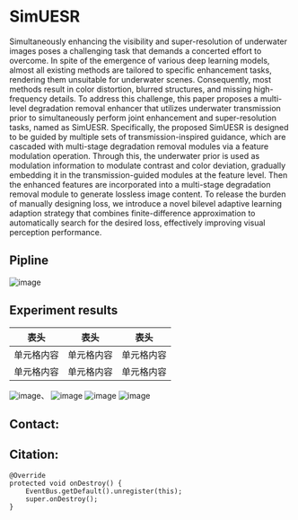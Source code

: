 # SimUESR 
Simultaneously enhancing the visibility and super-resolution of underwater images poses a challenging task that
demands a concerted effort to overcome. In spite of the emergence
of various deep learning models, almost all existing methods are
tailored to specific enhancement tasks, rendering them unsuitable
for underwater scenes. Consequently, most methods result in
color distortion, blurred structures, and missing high-frequency
details. To address this challenge, this paper proposes a multi-level degradation removal enhancer that utilizes underwater
transmission prior to simultaneously perform joint enhancement
and super-resolution tasks, named as SimUESR. Specifically, the
proposed SimUESR is designed to be guided by multiple sets of
transmission-inspired guidance, which are cascaded with multi-stage degradation removal modules via a feature modulation
operation. Through this, the underwater prior is used as modulation information to modulate contrast and color deviation,
gradually embedding it in the transmission-guided modules at the
feature level. Then the enhanced features are incorporated into
a multi-stage degradation removal module to generate lossless
image content. To release the burden of manually designing loss,
we introduce a novel bilevel adaptive learning adaption strategy
that combines finite-difference approximation to automatically
search for the desired loss, effectively improving visual perception
performance.

## Pipline 
![image]([https://github.com/lpm1001/SimUESR/blob/main/resources/pipeline.pdf](https://github.com/lpm1001/SimUESR/blob/main/resources/pipeline.png))  
## Experiment results

 表头  | 表头  | 表头
 ---- | ----- | ------  
 单元格内容  | 单元格内容 | 单元格内容 
 单元格内容  | 单元格内容 | 单元格内容 
 
 
![image]([https://github.com/lpm1001/SimUESR/blob/main/resources/pipeline.pdf](https://github.com/lpm1001/SimUESR/blob/main/resources/usrx2.png))、
![image]([https://github.com/lpm1001/SimUESR/blob/main/resources/pipeline.pdf](https://github.com/lpm1001/SimUESR/blob/main/resources/usrx4.png))
![image]([https://github.com/lpm1001/SimUESR/blob/main/resources/pipeline.pdf](https://github.com/lpm1001/SimUESR/blob/main/resources/ufox2.png))
![image]([https://github.com/lpm1001/SimUESR/blob/main/resources/pipeline.pdf](https://github.com/lpm1001/SimUESR/blob/main/resources/ufox4.png))
## Contact:  
## Citation:    
```
@Override
protected void onDestroy() {
    EventBus.getDefault().unregister(this);
    super.onDestroy();
}
```  
